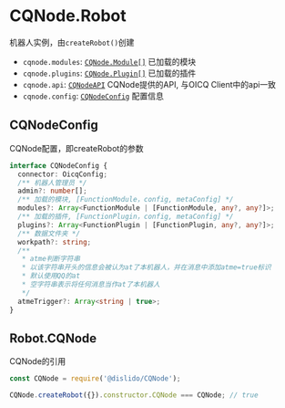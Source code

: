 # CQNode.Robot
机器人实例，由`createRobot()`创建
- `cqnode.modules`: [`CQNode.Module[]`](./module) 已加载的模块
- `cqnode.plugins`: [`CQNode.Plugin[]`](./plugin) 已加载的插件
- `cqnode.api`: [`CQNodeAPI`](./api) CQNode提供的API, 与OICQ Client中的api一致
- `cqnode.config`: [`CQNodeConfig`](#cqnodeconfig) 配置信息

## CQNodeConfig
CQNode配置，即createRobot的参数
```typescript
interface CQNodeConfig {
  connector: OicqConfig;
  /** 机器人管理员 */
  admin?: number[];
  /** 加载的模块, [FunctionModule，config, metaConfig] */
  modules?: Array<FunctionModule | [FunctionModule, any?, any?]>;
  /** 加载的插件, [FunctionPlugin，config, metaConfig] */
  plugins?: Array<FunctionPlugin | [FunctionPlugin, any?, any?]>;
  /** 数据文件夹 */
  workpath?: string;
  /**
   * atme判断字符串
   * 以该字符串开头的信息会被认为at了本机器人，并在消息中添加atme=true标识
   * 默认使用QQ的at
   * 空字符串表示将任何消息当作at了本机器人
   */
  atmeTrigger?: Array<string | true>;
}

```

## Robot.CQNode
CQNode的引用
```javascript
const CQNode = require('@dislido/CQNode');

CQNode.createRobot({}).constructor.CQNode === CQNode; // true
```